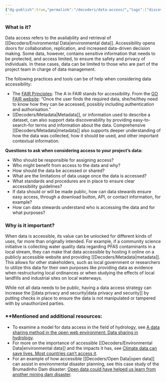 ```yaml
---
{"dg-publish":true,"permalink":"/decoders/data-access/","tags":["discoverability","API","FAIR","datacollection","accessibility","sensitivedata","context","hydrology"]}
---
```


### **What is it?** 

Data access refers to the availability and retrieval of [[Decoders/Environmental Data\|environmental data]]. Accessibility opens doors for collaboration, replication, and increased data-driven decision making. Some data, however, contains sensitive information that needs to be protected, and access limited, to ensure the safety and privacy of individuals. In these cases, data can be limited to those who are part of the project team in charge of data management. 

  
The following practices and tools can be of help when considering data accessibility:

- The [FAIR Principles](https://www.go-fair.org/fair-principles/): The A in FAIR stands for accessibility. From the [GO FAIR website](https://www.go-fair.org/fair-principles/): “Once the user finds the required data, she/he/they need to know how they can be accessed, possibly including authentication and authorisation.”
- [[Decoders/Metadata\|Metadata]], or information used to describe a dataset, can also support data discoverability by providing easy-to-search-for terms and information about the data. Comprehensive [[Decoders/Metadata\|metadata]] also supports deeper understanding of how the data was collected, how it should be used, and other important contextual information.


**Questions to ask when considering access to your project’s data:**
- Who should be responsible for assigning access?
- Who might benefit from access to the data and why? 
- How should the data be accessed or shared?
- What are the limitations of data usage once the data is accessed?
- What standards and procedures are in place to ensure clear accessibility guidelines?
- If data should or will be made public, how can data stewards ensure easy access, through a download button, API, or contact information, for example?
- How can data stewards understand who is accessing the data and for what purposes?

  

### **Why is it important?** 

When data is accessible, its value can be unlocked for different kinds of uses, far more than originally intended. For example, if a community science initiative is collecting water quality data regarding PFAS contaminants in a local stream, they can make that data accessible by hosting it online on a publicly accessible website and providing [[Decoders/Metadata\|metadata]]. This allows for other stakeholders, such as local government or researchers to utilize this data for their own purposes like providing data as evidence when restructuring local ordinances or when studying the effects of local landfills and industrial sites on local waterways.  

While not all data needs to be public, having a data access strategy can increase the [[data privacy and security\|data privacy and security]] by putting checks in place to ensure the data is not manipulated or tampered with by unauthorized parties. 

  

### **Mentioned and additional resources:

- To examine a model for data access in the field of hydrology, see [A data sharing method in the open web environment: Data sharing in hydrology](https://thelivinglib.org/a-data-sharing-method-in-the-open-web-environment-data-sharing-in-hydrology/). 
- For more on the importance of accessible [[Decoders/Environmental Data\|environmental data]] and the impacts it has, see [Climate data can save lives. Most countries can’t access it](https://thelivinglib.org/climate-data-can-save-lives-most-countries-cant-access-it/). 
- For an example of how accessible [[Decoders/Open Data\|open data]] can assist in environmental disaster planning, see this case study of the Brumadinho Dam disaster: [Open data could have helped us learn from another mining dam disaster](https://www.nature.com/articles/s41597-019-0063-0).
